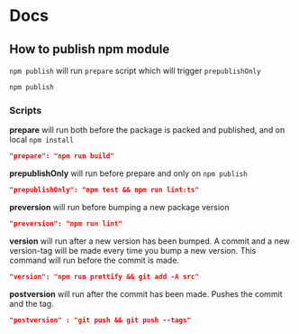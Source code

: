 # Docs

## How to publish npm module

`npm publish` will run `prepare` script which will trigger `prepublishOnly`

```bash
npm publish
```

### Scripts

**prepare** will run both before the package is packed and published, and on local `npm install`

```json
"prepare": "npm run build"
```

**prepublishOnly** will run before prepare and only on `npm publish`

```json
"prepublishOnly": "npm test && npm run lint:ts"
```

**preversion** will run before bumping a new package version

```json
"preversion": "npm run lint"
```

**version** will run after a new version has been bumped. A commit and a new version-tag will be made every time you bump a new version. This command will run before the commit is made.

```json
"version": "npm run prettify && git add -A src"
```

**postversion** will run after the commit has been made. Pushes the commit and the tag.

```json
"postversion" : "git push && git push --tags"
```
